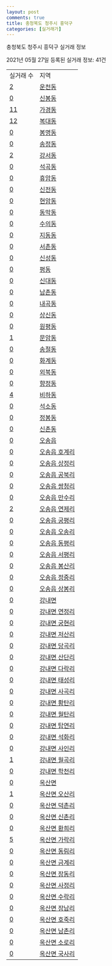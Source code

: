 ```yaml
---
layout: post
comments: true
title: 충청북도 청주시 흥덕구
categories: [실거래가]
---
```


충청북도 청주시 흥덕구 실거래 정보

2021년 05월 27일 등록된 실거래 정보: 41건


<table>
  <tr>
    <td>실거래 수</td>
    <td>지역</td>
  </tr>

  
  <tr>
    <td><a href="4311310400.html">2</a></td>
    <td><a href="4311310400.html">운천동</a></td>
  </tr>
    

  <tr>
    <td><a href="4311310500.html">0</a></td>
    <td><a href="4311310500.html">신봉동</a></td>
  </tr>
    

  <tr>
    <td><a href="4311311300.html">11</a></td>
    <td><a href="4311311300.html">가경동</a></td>
  </tr>
    

  <tr>
    <td><a href="4311311400.html">12</a></td>
    <td><a href="4311311400.html">복대동</a></td>
  </tr>
    

  <tr>
    <td><a href="4311311500.html">0</a></td>
    <td><a href="4311311500.html">봉명동</a></td>
  </tr>
    

  <tr>
    <td><a href="4311311600.html">0</a></td>
    <td><a href="4311311600.html">송정동</a></td>
  </tr>
    

  <tr>
    <td><a href="4311311700.html">2</a></td>
    <td><a href="4311311700.html">강서동</a></td>
  </tr>
    

  <tr>
    <td><a href="4311311800.html">0</a></td>
    <td><a href="4311311800.html">석곡동</a></td>
  </tr>
    

  <tr>
    <td><a href="4311311900.html">0</a></td>
    <td><a href="4311311900.html">휴암동</a></td>
  </tr>
    

  <tr>
    <td><a href="4311312000.html">0</a></td>
    <td><a href="4311312000.html">신전동</a></td>
  </tr>
    

  <tr>
    <td><a href="4311312100.html">0</a></td>
    <td><a href="4311312100.html">현암동</a></td>
  </tr>
    

  <tr>
    <td><a href="4311312200.html">0</a></td>
    <td><a href="4311312200.html">동막동</a></td>
  </tr>
    

  <tr>
    <td><a href="4311312300.html">0</a></td>
    <td><a href="4311312300.html">수의동</a></td>
  </tr>
    

  <tr>
    <td><a href="4311312400.html">0</a></td>
    <td><a href="4311312400.html">지동동</a></td>
  </tr>
    

  <tr>
    <td><a href="4311312500.html">0</a></td>
    <td><a href="4311312500.html">서촌동</a></td>
  </tr>
    

  <tr>
    <td><a href="4311312600.html">0</a></td>
    <td><a href="4311312600.html">신성동</a></td>
  </tr>
    

  <tr>
    <td><a href="4311312700.html">0</a></td>
    <td><a href="4311312700.html">평동</a></td>
  </tr>
    

  <tr>
    <td><a href="4311312800.html">0</a></td>
    <td><a href="4311312800.html">신대동</a></td>
  </tr>
    

  <tr>
    <td><a href="4311312900.html">0</a></td>
    <td><a href="4311312900.html">남촌동</a></td>
  </tr>
    

  <tr>
    <td><a href="4311313000.html">0</a></td>
    <td><a href="4311313000.html">내곡동</a></td>
  </tr>
    

  <tr>
    <td><a href="4311313100.html">0</a></td>
    <td><a href="4311313100.html">상신동</a></td>
  </tr>
    

  <tr>
    <td><a href="4311313200.html">0</a></td>
    <td><a href="4311313200.html">원평동</a></td>
  </tr>
    

  <tr>
    <td><a href="4311313300.html">1</a></td>
    <td><a href="4311313300.html">문암동</a></td>
  </tr>
    

  <tr>
    <td><a href="4311313400.html">0</a></td>
    <td><a href="4311313400.html">송절동</a></td>
  </tr>
    

  <tr>
    <td><a href="4311313500.html">0</a></td>
    <td><a href="4311313500.html">화계동</a></td>
  </tr>
    

  <tr>
    <td><a href="4311313600.html">0</a></td>
    <td><a href="4311313600.html">외북동</a></td>
  </tr>
    

  <tr>
    <td><a href="4311313700.html">0</a></td>
    <td><a href="4311313700.html">향정동</a></td>
  </tr>
    

  <tr>
    <td><a href="4311313800.html">4</a></td>
    <td><a href="4311313800.html">비하동</a></td>
  </tr>
    

  <tr>
    <td><a href="4311313900.html">0</a></td>
    <td><a href="4311313900.html">석소동</a></td>
  </tr>
    

  <tr>
    <td><a href="4311314000.html">0</a></td>
    <td><a href="4311314000.html">정봉동</a></td>
  </tr>
    

  <tr>
    <td><a href="4311314100.html">0</a></td>
    <td><a href="4311314100.html">신촌동</a></td>
  </tr>
    

  <tr>
    <td><a href="4311325000.html">0</a></td>
    <td><a href="4311325000.html">오송읍</a></td>
  </tr>
    

  <tr>
    <td><a href="4311325021.html">0</a></td>
    <td><a href="4311325021.html">오송읍 호계리</a></td>
  </tr>
    

  <tr>
    <td><a href="4311325022.html">0</a></td>
    <td><a href="4311325022.html">오송읍 상정리</a></td>
  </tr>
    

  <tr>
    <td><a href="4311325023.html">0</a></td>
    <td><a href="4311325023.html">오송읍 공북리</a></td>
  </tr>
    

  <tr>
    <td><a href="4311325024.html">0</a></td>
    <td><a href="4311325024.html">오송읍 쌍청리</a></td>
  </tr>
    

  <tr>
    <td><a href="4311325025.html">0</a></td>
    <td><a href="4311325025.html">오송읍 만수리</a></td>
  </tr>
    

  <tr>
    <td><a href="4311325026.html">2</a></td>
    <td><a href="4311325026.html">오송읍 연제리</a></td>
  </tr>
    

  <tr>
    <td><a href="4311325027.html">0</a></td>
    <td><a href="4311325027.html">오송읍 궁평리</a></td>
  </tr>
    

  <tr>
    <td><a href="4311325028.html">0</a></td>
    <td><a href="4311325028.html">오송읍 오송리</a></td>
  </tr>
    

  <tr>
    <td><a href="4311325029.html">0</a></td>
    <td><a href="4311325029.html">오송읍 동평리</a></td>
  </tr>
    

  <tr>
    <td><a href="4311325030.html">0</a></td>
    <td><a href="4311325030.html">오송읍 서평리</a></td>
  </tr>
    

  <tr>
    <td><a href="4311325031.html">0</a></td>
    <td><a href="4311325031.html">오송읍 봉산리</a></td>
  </tr>
    

  <tr>
    <td><a href="4311325032.html">0</a></td>
    <td><a href="4311325032.html">오송읍 정중리</a></td>
  </tr>
    

  <tr>
    <td><a href="4311325033.html">0</a></td>
    <td><a href="4311325033.html">오송읍 상봉리</a></td>
  </tr>
    

  <tr>
    <td><a href="4311331000.html">0</a></td>
    <td><a href="4311331000.html">강내면</a></td>
  </tr>
    

  <tr>
    <td><a href="4311331021.html">0</a></td>
    <td><a href="4311331021.html">강내면 연정리</a></td>
  </tr>
    

  <tr>
    <td><a href="4311331022.html">0</a></td>
    <td><a href="4311331022.html">강내면 궁현리</a></td>
  </tr>
    

  <tr>
    <td><a href="4311331023.html">0</a></td>
    <td><a href="4311331023.html">강내면 저산리</a></td>
  </tr>
    

  <tr>
    <td><a href="4311331024.html">0</a></td>
    <td><a href="4311331024.html">강내면 당곡리</a></td>
  </tr>
    

  <tr>
    <td><a href="4311331025.html">0</a></td>
    <td><a href="4311331025.html">강내면 산단리</a></td>
  </tr>
    

  <tr>
    <td><a href="4311331026.html">0</a></td>
    <td><a href="4311331026.html">강내면 다락리</a></td>
  </tr>
    

  <tr>
    <td><a href="4311331027.html">0</a></td>
    <td><a href="4311331027.html">강내면 태성리</a></td>
  </tr>
    

  <tr>
    <td><a href="4311331028.html">0</a></td>
    <td><a href="4311331028.html">강내면 사곡리</a></td>
  </tr>
    

  <tr>
    <td><a href="4311331029.html">0</a></td>
    <td><a href="4311331029.html">강내면 황탄리</a></td>
  </tr>
    

  <tr>
    <td><a href="4311331030.html">0</a></td>
    <td><a href="4311331030.html">강내면 월탄리</a></td>
  </tr>
    

  <tr>
    <td><a href="4311331031.html">0</a></td>
    <td><a href="4311331031.html">강내면 탑연리</a></td>
  </tr>
    

  <tr>
    <td><a href="4311331032.html">0</a></td>
    <td><a href="4311331032.html">강내면 석화리</a></td>
  </tr>
    

  <tr>
    <td><a href="4311331033.html">0</a></td>
    <td><a href="4311331033.html">강내면 사인리</a></td>
  </tr>
    

  <tr>
    <td><a href="4311331034.html">1</a></td>
    <td><a href="4311331034.html">강내면 월곡리</a></td>
  </tr>
    

  <tr>
    <td><a href="4311331035.html">0</a></td>
    <td><a href="4311331035.html">강내면 학천리</a></td>
  </tr>
    

  <tr>
    <td><a href="4311332000.html">0</a></td>
    <td><a href="4311332000.html">옥산면</a></td>
  </tr>
    

  <tr>
    <td><a href="4311332021.html">1</a></td>
    <td><a href="4311332021.html">옥산면 오산리</a></td>
  </tr>
    

  <tr>
    <td><a href="4311332022.html">0</a></td>
    <td><a href="4311332022.html">옥산면 덕촌리</a></td>
  </tr>
    

  <tr>
    <td><a href="4311332023.html">0</a></td>
    <td><a href="4311332023.html">옥산면 신촌리</a></td>
  </tr>
    

  <tr>
    <td><a href="4311332024.html">0</a></td>
    <td><a href="4311332024.html">옥산면 환희리</a></td>
  </tr>
    

  <tr>
    <td><a href="4311332025.html">5</a></td>
    <td><a href="4311332025.html">옥산면 가락리</a></td>
  </tr>
    

  <tr>
    <td><a href="4311332026.html">0</a></td>
    <td><a href="4311332026.html">옥산면 동림리</a></td>
  </tr>
    

  <tr>
    <td><a href="4311332027.html">0</a></td>
    <td><a href="4311332027.html">옥산면 금계리</a></td>
  </tr>
    

  <tr>
    <td><a href="4311332028.html">0</a></td>
    <td><a href="4311332028.html">옥산면 장동리</a></td>
  </tr>
    

  <tr>
    <td><a href="4311332029.html">0</a></td>
    <td><a href="4311332029.html">옥산면 사정리</a></td>
  </tr>
    

  <tr>
    <td><a href="4311332030.html">0</a></td>
    <td><a href="4311332030.html">옥산면 수락리</a></td>
  </tr>
    

  <tr>
    <td><a href="4311332031.html">0</a></td>
    <td><a href="4311332031.html">옥산면 장남리</a></td>
  </tr>
    

  <tr>
    <td><a href="4311332032.html">0</a></td>
    <td><a href="4311332032.html">옥산면 호죽리</a></td>
  </tr>
    

  <tr>
    <td><a href="4311332033.html">0</a></td>
    <td><a href="4311332033.html">옥산면 남촌리</a></td>
  </tr>
    

  <tr>
    <td><a href="4311332034.html">0</a></td>
    <td><a href="4311332034.html">옥산면 소로리</a></td>
  </tr>
    

  <tr>
    <td><a href="4311332035.html">0</a></td>
    <td><a href="4311332035.html">옥산면 국사리</a></td>
  </tr>
    


</table>
    